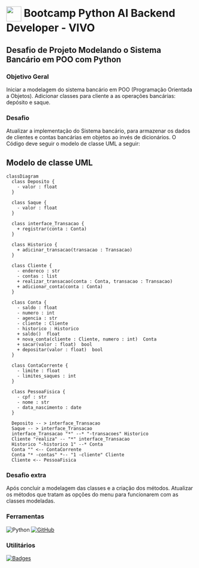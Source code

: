 <h1>
    <a href="https://www.dio.me/">
     <img align="center" width="40px" src="https://hermes.dio.me/tracks/648ef080-6c4b-4e54-bf72-34f62030f350.png"></a>
    <span> Bootcamp Python AI Backend Developer - VIVO</span>
</h1>

##   Desafio de Projeto Modelando o Sistema Bancário em POO com Python

### Objetivo Geral

Iniciar a modelagem do sistema bancário em POO (Programação Orientada a Objetos). Adicionar classes para cliente a as operações bancárias: depósito e saque.


### Desafio

Atualizar a implementação do Sistema bancário, para armazenar os dados de clientes e contas bancárias em objetos ao invés de dicionários. O Código deve seguir o modelo de classe UML a seguir:

## Modelo de classe UML

```mermaid
classDiagram
  class Deposito {
    - valor : float
  }

  class Saque {
    - valor : float
  }

  class interface_Transacao {
    + registrar(conta : Conta)
  }

  class Historico {
    + adicinar_transacao(transacao : Transacao)
  }

  class Cliente {
    - endereco : str
    - contas : list
    + realizar_transacao(conta : Conta, transacao : Transacao)
    + adicionar_conta(conta : Conta)
  }

  class Conta {
    - saldo : float
    - numero : int
    - agencia : str
    - cliente : Cliente
    - historico : Historico
    + saldo()  float
    + nova_conta(cliente : Cliente, numero : int)  Conta
    + sacar(valor : float)  bool
    + depositar(valor : float)  bool
  }

  class ContaCorrente {
    - limite : float
    - limites_saques : int
  }

  class PessoaFisica {
    - cpf : str
    - nome : str
    - data_nascimento : date
  }

  Deposito -- > interface_Transacao
  Saque -- > interface_Transacao
  interface_Transacao "*" --* "-transacoes" Historico
  Cliente "realiza" -- "*" interface_Transacao
  Historico "-historico 1" --* Conta
  Conta "" <-- ContaCorrente
  Conta "* -contas" *-- "1 -cliente" Cliente
  Cliente <-- PessoaFisica
```

### Desafio extra

Após concluir a modelagem das classes e a criação dos métodos. Atualizar os métodos que tratam as opções do menu para funcionarem com as classes modeladas.

### Ferramentas

![Python](https://img.shields.io/badge/Python-000?style=for-the-badge&logo=python)
[![GitHub](https://img.shields.io/badge/GitHub-000?style=for-the-badge&logo=github&logoColor=30A3DC)](https://docs.github.com/)

### Utilitários

[![Badges](https://img.shields.io/badge/Badges-30A3DC?style=for-the-badge)](https://github.com/digitalinnovationone/dio-lab-open-source/blob/main/utils/badges/badges.md)
